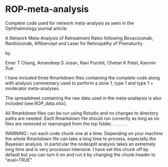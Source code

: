 # ROP-meta-analysis


Complete code used for network meta-analysis as seen in the Ophthalmology journal article: 





A Network Meta-Analysis of Retreatment Rates following Bevacizumab, Ranibizumab, Aflibercept and Laser for Retinopathy of Prematurity

by 

Emer T Chang, Amandeep S Josan, Ravi Purohit, Chetan K Patel, Kanmin Xue






I have included three Rmarkdown files containing the complete code along with analysis commentary used to perform a zone 1, type 1 and type 1 + moderator meta-analyses.



The spreadsheet containing the raw data used in the meta-analaysis is also included (see ROP_data.xlsx).





All Rmarkdown files can be run using Rstudio and no changes to directory paths are needed. Each Rmarkdown file should run correctly as long as no files are removed or rearranged from the top folder.
.
.
.
.
.
.

WARNING:: run each code chunk one at a time. Depending on your machine the whole Rmarkdown file can take a long time to process, especially the Bayesian analysis. In particular the nodesplit analysis takes an extremely long time and is very processor intensive. I have set this chunk off by default but you can turn it on and run it by changing the chunk header to "eval=TRUE"









